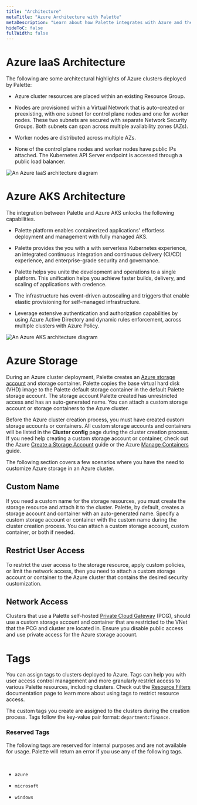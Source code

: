 ```yaml
---
title: "Architecture"
metaTitle: "Azure Architecture with Palette"
metaDescription: "Learn about how Palette integrates with Azure and the architecture that powers the integration"
hideToC: false
fullWidth: false
---
```


# Azure IaaS Architecture

The following are some architectural highlights of Azure clusters deployed by Palette:

- Azure cluster resources are placed within an existing Resource Group.


- Nodes are provisioned within a Virtual Network that is auto-created or preexisting, with one subnet for control plane nodes and one for worker nodes. These two subnets are secured with separate Network Security Groups. Both subnets can span across multiple availability zones (AZs).


- Worker nodes are distributed across multiple AZs.


- None of the control plane nodes and worker nodes have public IPs attached. The Kubernetes API Server endpoint is accessed through a public load balancer.


![An Azure IaaS architecture diagram](/clusters_azure_architecture_iaas-overview.png)



# Azure AKS Architecture

The integration between Palette and Azure AKS unlocks the following capabilities.

- Palette platform enables containerized applications' effortless deployment and management with fully managed AKS.


- Palette provides the you with a with serverless Kubernetes experience, an integrated continuous integration and continuous delivery (CI/CD) experience, and enterprise-grade security and governance.


- Palette helps you unite the development and operations to a single platform.  This unification helps you achieve faster builds, delivery, and scaling of applications with credence.


- The infrastructure has event-driven autoscaling and triggers that enable elastic provisioning for self-managed infrastructure.


- Leverage extensive authentication and authorization capabilities by using Azure Active Directory and dynamic rules enforcement, across multiple clusters with Azure Policy.


![An Azure AKS architecture diagram](/clusters_azure_architecture_aks-diagram.png)


# Azure Storage

During an Azure cluster deployment, Palette creates an [Azure storage account](https://learn.microsoft.com/en-us/azure/storage/common/storage-account-overview) and storage container. Palette copies the base virtual hard disk (VHD) image to the Palette default storage container in the default Palette storage account. The storage account Palette created has unrestricted access and has an auto-generated name. You can attach a custom storage account or storage containers to the Azure cluster.

Before the Azure cluster creation process, you must have created custom storage accounts or containers. All custom storage accounts and containers will be listed in the **Cluster config** page during the cluster creation process. If you need help creating a custom storage account or container, check out the Azure [Create a Storage Account](https://learn.microsoft.com/en-us/azure/storage/common/storage-account-create?tabs=azure-portal) guide or the Azure [Manage Containers](https://learn.microsoft.com/en-us/azure/storage/blobs/blob-containers-portal) guide.


The following section covers a few scenarios where you have the need to customize Azure storage in an Azure cluster.

## Custom Name

If you need a custom name for the storage resources, you must create the storage resource and attach it to the cluster. Palette, by default, creates a storage account and container with an auto-generated name. Specify a custom storage account or container with the custom name during the cluster creation process. You can attach a custom storage account, custom container, or both if needed.


## Restrict User Access

To restrict the user access to the storage resource, apply custom policies, or limit the network access, then you need to attach a custom storage account or container to the Azure cluster that contains the desired security customization.

## Network Access

Clusters that use a Palette self-hosted [Private Cloud Gateway](/clusters/public-cloud/azure/gateways/) (PCG), should use a custom storage account and container that are restricted to the VNet that the PCG and cluster are located in. Ensure you disable public access and use private access for the Azure storage account.


# Tags

You can assign tags to clusters deployed to Azure. Tags can help you with user access control management and more granularly restrict access to various Palette resources, including clusters. Check out the [Resource Filters](/clusters/cluster-management/cluster-tag-filter/create-add-filter) documentation page to learn more about using tags to restrict resource access. 

The custom tags you create are assigned to the clusters during the creation process. Tags follow the key-value pair format: `department:finance`.


### Reserved Tags

The following tags are reserved for internal purposes and are not available for usage. Palette will return an error if you use any of the following tags.

<br />


- `azure`


- `microsoft`


- `windows`
